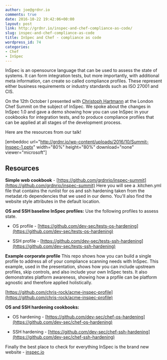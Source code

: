 ```yaml
---
author: joe@grdnr.io
comments: true
date: 2016-10-22 19:42:06+00:00
layout: post
link: http://grdnr.io/inspec-and-chef-compliance-as-code/
slug: inspec-and-chef-compliance-as-code
title: InSpec and Chef - compliance as code
wordpress_id: 74
categories:
- Chef
- InSpec
---
```


InSpec is an opensource language that can be used to assess the state of systems. It can form integration tests, but more importantly, with additional meta information, can create so called compliance profiles. These represent either business requirements or industry standards such as ISO 27001 and CIS.

On the 12th October I presented with [Christoph Hartmann](https://de.linkedin.com/in/chrihartmann) at the London Chef Summit on the subject of InSpec. We spoke about the changes in InSpec 1.0 and gave a demo showing how you can use InSpec in your cookbooks for integration tests, and to produce compliance profiles that can be applied at all stages of the development process.

Here are the resources from our talk!



[embeddoc url="http://grdnr.io/wp-content/uploads/2016/10/Summit-Inspec-1.pptx" width="80%" height="80%" download="none" viewer="microsoft"]


  



## Resources


**Simple web cookbook** - [https://github.com/grdnrio/inspec-summit](https://github.com/grdnrio/inspec-summit)
Here you will see a .kitchen.yml file that contains the runlist for os and ssh hardening taken from the metadat.rb dependencies that we used in our demo. You'll also find the website style attributes in the default location.

**OS and SSH baseline InSpec profiles:**
Use the following profiles to assess state.



	
  * OS profile - [https://github.com/dev-sec/tests-os-hardening](https://github.com/dev-sec/tests-os-hardening)

	
  * SSH profile - [https://github.com/dev-sec/tests-ssh-hardening](https://github.com/dev-sec/tests-ssh-hardening)



**Example corporate profile**
This repo shows how you can build a single profile to address all of your compliance scanning needs with InSpec. This example, used in the presentation, shows how you can include upstream profiles, skip controls, and also include your own InSpec tests. It also demonstrates platform awareness, showing how a prpfile can be platform agnostic and therefore applied holistically. 

[https://github.com/chris-rock/acme-inspec-profile](https://github.com/chris-rock/acme-inspec-profile)

**OS and SSH hardening cookbooks:**



	
  * OS hardening - [https://github.com/dev-sec/chef-os-hardening](https://github.com/dev-sec/chef-os-hardening)

	
  * SSH hardening - [https://github.com/dev-sec/chef-ssh-hardening](https://github.com/dev-sec/chef-ssh-hardening)



Finally the best place to check for everything InSpec is the brand new website - [inspec.io](http://inspec.io)
